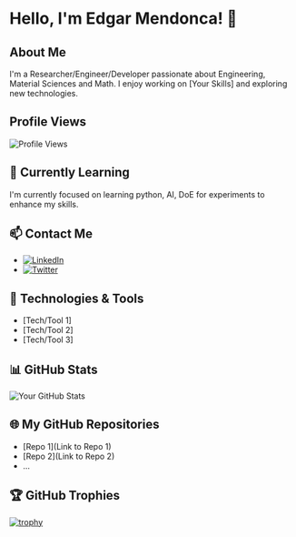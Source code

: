 # Hello, I'm Edgar Mendonca! 👋

## About Me
I'm a Researcher/Engineer/Developer passionate about Engineering, Material Sciences and Math. I enjoy working on [Your Skills] and exploring new technologies.

## Profile Views
![Profile Views](https://komarev.com/ghpvc/?username=Edgar-Mendonca&color=green)

## 🌱 Currently Learning
I'm currently focused on learning python, AI, DoE for experiments to enhance my skills.

## 📫 Contact Me
- [![LinkedIn](https://img.shields.io/badge/LinkedIn-Edgar%20Mendonca-blue?logo=linkedin)](https://www.linkedin.com/in/edgar-mendonca/)
- [![Twitter](https://img.shields.io/badge/Twitter-@EdgarMendonca7-blue?logo=twitter)](https://twitter.com/EdgarMendonca7)


## 🔧 Technologies & Tools
- [Tech/Tool 1]
- [Tech/Tool 2]
- [Tech/Tool 3]


## 📊 GitHub Stats
![Your GitHub Stats](https://github-readme-stats.vercel.app/api?username=Edgar-Mendonca&show_icons=true&hide=contribs,prs&count_private=true&theme=radical)

## 🌐 My GitHub Repositories
- [Repo 1](Link to Repo 1)
- [Repo 2](Link to Repo 2)
- ...

## 🏆 GitHub Trophies
[![trophy](https://github-profile-trophy.vercel.app/?username=Edgar-Mendonca&theme=darkhub)](https://github.com/ryo-ma/github-profile-trophy)

<!-- Additional sections as needed -->

